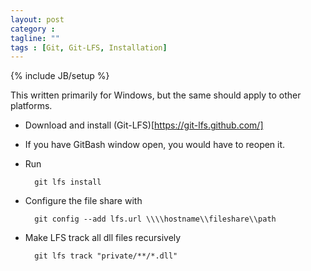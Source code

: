 ```yaml
---
layout: post
category : 
tagline: ""
tags : [Git, Git-LFS, Installation]
---
```

{% include JB/setup %}

This written primarily for Windows, but the same should apply to other platforms.

* Download and install (Git-LFS)[https://git-lfs.github.com/]
* If you have GitBash window open, you would have to reopen it.
* Run 

        git lfs install
        
* Configure the file share with

        git config --add lfs.url \\\\hostname\\fileshare\\path

* Make LFS track all dll files recursively  
        
        git lfs track "private/**/*.dll"

